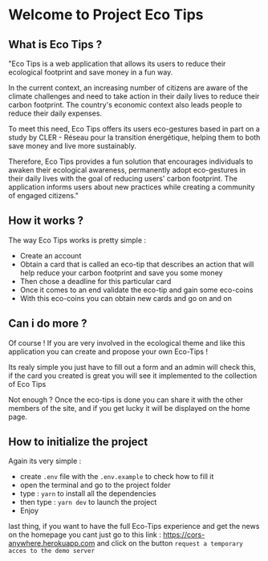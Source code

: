 # Welcome to Project Eco Tips

## What is Eco Tips ?

"Eco Tips is a web application that allows its users to reduce their ecological footprint and save money in a fun way.

 In the current context, an increasing number of citizens are aware of the climate challenges and need to take action in their daily lives to reduce their carbon footprint.
 The country's economic context also leads people to reduce their daily expenses.

  To meet this need, Eco Tips offers its users eco-gestures based in part on a study by CLER - Réseau pour la transition énergétique, helping them to both save money and live more sustainably.

Therefore, Eco Tips provides a fun solution that encourages individuals to awaken their ecological awareness, permanently adopt eco-gestures in their daily lives with the goal of reducing users' carbon footprint. The application informs users about new practices while creating a community of engaged citizens."

## How it works ?

The way Eco Tips works is pretty simple :

- Create an account
- Obtain a card that is called an eco-tip that describes an action that will help reduce your carbon footprint and save you some money
- Then chose a deadline for this particular card
- Once it comes to an end validate the eco-tip and gain some eco-coins
- With this eco-coins you can obtain new cards and go on and on

## Can i do more ?

Of course ! If you are very involved in the ecological theme and like this application you can create and propose your own Eco-Tips !

Its realy simple you just have to fill out a form and an admin will check this, if the card you created is great you will see it implemented to the  collection of Eco Tips

Not enough ? Once the eco-tips is done you can share it with the other members of the site, and if you get lucky it will be displayed on the home page.

## How to initialize the project

Again its very simple :

- create `.env` file with the `.env.example` to check how to fill it
- open the terminal and go to the project folder
- type : `yarn` to install all the dependencies
- then type : `yarn dev` to launch the project
- Enjoy

last thing, if you want to have the full Eco-Tips experience and get the news on the homepage you cant just go to this link : <https://cors-anywhere.herokuapp.com> and click on the button `request a temporary acces to the demo server`
